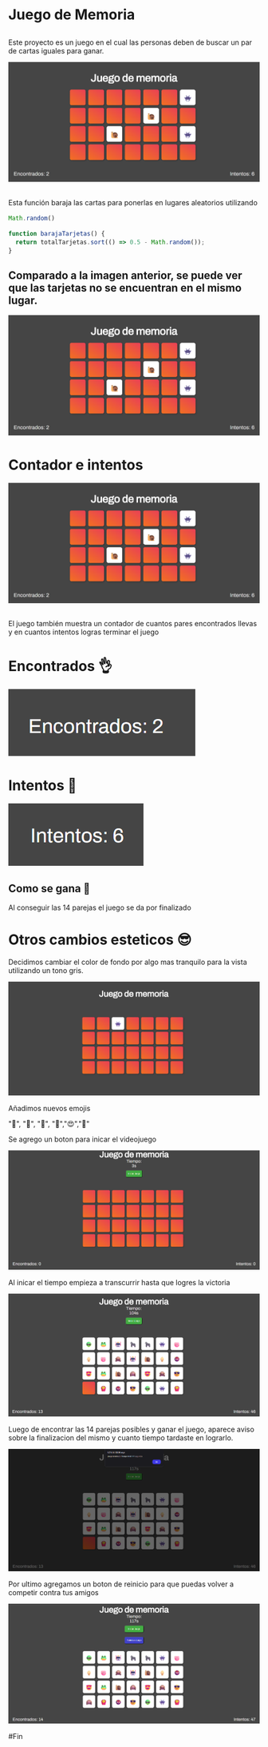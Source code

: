 # Juego de Memoria

##
Este proyecto es un juego en el cual las personas deben de buscar un par de cartas iguales para ganar.

![alt text](image-2.png)

##
Esta función baraja las cartas para ponerlas en lugares aleatorios utilizando 
``` Javascript
Math.random()
```

``` Javascript
function barajaTarjetas() {
  return totalTarjetas.sort(() => 0.5 - Math.random());
}
```

## Comparado a la imagen anterior, se puede ver que las tarjetas no se encuentran en el mismo lugar.
![alt text](image-2.png)

# Contador e intentos
![alt text](image-3.png)
##
El juego también muestra un contador de cuantos pares encontrados llevas y en cuantos intentos logras terminar el juego

# Encontrados 👌
![alt text](image-4.png)

# Intentos 🥹
![alt text](image-5.png)

## Como se gana 🤔
Al conseguir las 14 parejas el juego se da por finalizado


# Otros cambios esteticos 😎

 Decidimos cambiar el color de fondo por algo mas tranquilo para la vista utilizando un tono gris.

![alt text](ColorFondo.png)

 Añadimos nuevos emojis

"🙈", "🙉", "🐷", "🦍","😍","🍟"

Se agrego un boton para inicar el videojuego


![alt text](boton.png)


Al inicar el tiempo empieza a transcurrir hasta que logres la victoria

![alt text](tiempo.png)

Luego de encontrar las 14 parejas posibles y ganar el juego, aparece aviso sobre la finalizacion del mismo y cuanto tiempo tardaste en lograrlo.

![alt text](final.png)

Por ultimo agregamos un boton de reinicio para que puedas volver a competir contra tus amigos

![alt text](reiniciar.png)

#Fin